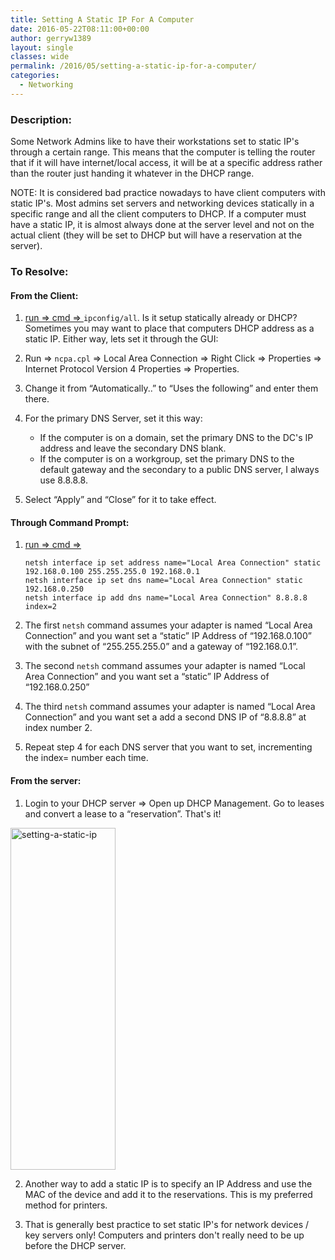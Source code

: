 ```yaml
---
title: Setting A Static IP For A Computer
date: 2016-05-22T08:11:00+00:00
author: gerryw1389
layout: single
classes: wide
permalink: /2016/05/setting-a-static-ip-for-a-computer/
categories:
  - Networking
---
```

<!--more-->

### Description:

Some Network Admins like to have their workstations set to static IP's through a certain range. This means that the computer is telling the router that if it will have internet/local access, it will be at a specific address rather than the router just handing it whatever in the DHCP range.

NOTE: It is considered bad practice nowadays to have client computers with static IP's. Most admins set servers and networking devices statically in a specific range and all the client computers to DHCP. If a computer must have a static IP, it is almost always done at the server level and not on the actual client (they will be set to DHCP but will have a reservation at the server).

### To Resolve:

#### From the Client:

1. [run => cmd => ](https://automationadmin.com/2016/05/command-prompt-overview/) `ipconfig/all`. Is it setup statically already or DHCP? Sometimes you may want to place that computers DHCP address as a static IP. Either way, lets set it through the GUI:

2. Run => `ncpa.cpl` => Local Area Connection => Right Click => Properties => Internet Protocol Version 4 Properties => Properties.

3. Change it from &#8220;Automatically..&#8221; to &#8220;Uses the following&#8221; and enter them there.

4. For the primary DNS Server, set it this way:

   - If the computer is on a domain, set the primary DNS to the DC's IP address and leave the secondary DNS blank.
   - If the computer is on a workgroup, set the primary DNS to the default gateway and the secondary to a public DNS server, I always use 8.8.8.8.

5. Select &#8220;Apply&#8221; and &#8220;Close&#8221; for it to take effect.

#### Through Command Prompt:

1. [run => cmd => ](https://automationadmin.com/2016/05/command-prompt-overview/)

   ```console
   netsh interface ip set address name="Local Area Connection" static 192.168.0.100 255.255.255.0 192.168.0.1  
   netsh interface ip set dns name="Local Area Connection" static 192.168.0.250  
   netsh interface ip add dns name="Local Area Connection" 8.8.8.8 index=2
   ```

2. The first `netsh` command assumes your adapter is named &#8220;Local Area Connection&#8221; and you want set a &#8220;static&#8221; IP Address of &#8220;192.168.0.100&#8221; with the subnet of &#8220;255.255.255.0&#8221; and a gateway of &#8220;192.168.0.1&#8221;.

3. The second `netsh` command assumes your adapter is named &#8220;Local Area Connection&#8221; and you want set a &#8220;static&#8221; IP Address of &#8220;192.168.0.250&#8221;

4. The third `netsh` command assumes your adapter is named &#8220;Local Area Connection&#8221; and you want set a add a second DNS IP of &#8220;8.8.8.8&#8221; at index number 2.

5. Repeat step 4 for each DNS server that you want to set, incrementing the index= number each time.

#### From the server:

1. Login to your DHCP server => Open up DHCP Management. Go to leases and convert a lease to a &#8220;reservation&#8221;. That's it!

  <img class="alignnone size-full wp-image-698" src="https://automationadmin.com/assets/images/uploads/2016/09/setting-a-static-ip.png" alt="setting-a-static-ip" width="168" height="547" srcset="https://automationadmin.com/assets/images/uploads/2016/09/setting-a-static-ip.png 168w, https://automationadmin.com/assets/images/uploads/2016/09/setting-a-static-ip-92x300.png 92w" sizes="(max-width: 168px) 100vw, 168px" />


2. Another way to add a static IP is to specify an IP Address and use the MAC of the device and add it to the reservations. This is my preferred method for printers.

3. That is generally best practice to set static IP's for network devices / key servers only! Computers and printers don't really need to be up before the DHCP server.

